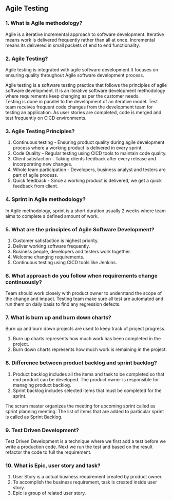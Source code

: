 ## Agile Testing

### 1. What is Agile methodology?
Agile is a iterative incremental approach to software development. Iterative means work is delivered frequently rather than all at once.
Incremental means its delivered in small packets of end to end functionality.

### 2. Agile Testing?
Agile testing is integrated with agile software development.It focuses on ensuring quality throughout Agile software development process.

Agile testing is a software testing practice that follows the principles of agile software development. It is an iterative software development methodology where requirements keep changing as per the customer needs.  
Testing is done in parallel to the development of an iterative model. Test team receives frequent code changes from the development team for testing an application. As user stories are completed, code is merged and test frequently on CICD environments.

### 3. Agile Testing Principles?
1. Continuous testing - Ensuring product quality during agile development process where a working product is delivered in every sprint.
2. Code Quality - Regular testing using CICD tools to maintain code quality.
3. Client satisfaction - Taking clients feedback after every release and incorporating new changes.
4. Whole team participation - Developers, business analyst and testers are part of agile process.
5. Quick feedback - Since a working product is delivered, we get a quick feedback from client.

### 4. Sprint in Agile methodology?
In Agile methodology, sprint is a short duration usually 2 weeks where team aims to complete a defined amount of work.

### 5. What are the principles of Agile Software Development?
1. Customer satisfaction is highest priority.
2. Deliver working software frequently.
3. Business people, developers and testers work together.
4. Welcome changing requirements.
5. Continuous testing using CICD tools like Jenkins.

### 6. What approach do you follow when requirements change continuously?
Team should work closely with product owner to understand the scope of the change and impact.
Testing team make sure all test are automated and run them on daily basis to find any regression defects.

### 7. What is burn up and burn down charts?
Burn up and burn down projects are used to keep track of project progress. 

1. Burn up charts represents how much work has been completed in the project.
2. Burn down charts represents how much work is remaining in the project.

### 8. Difference between product backlog and sprint backlog?

1. Product backlog includes all the items and task to be completed so that end product can be developed. The product owner is responsible for managing product backlog.
2. Sprint backlog includes selected items that must be completed for the sprint.

The scrum master organizes the meeting for upcoming sprint called as sprint planning meeting. The list of items that are added to particular sprint is called as Sprint Backlog.

### 9. Test Driven Development?
Test Driven Development is a technique where we first add a test before we write a production code.
Next we run the test and based on the result refactor the code to full the requirement.

### 10. What is Epic, user story and task?
1. User Story is a actual business requirement created by product owner.
2. To accomplish the business requirement, task is created inside user story.
3. Epic is group of related user story.


